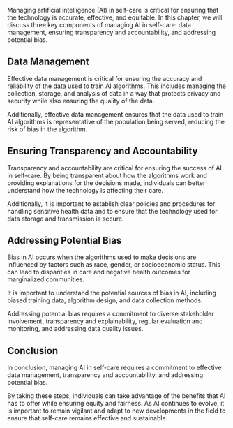 
Managing artificial intelligence (AI) in self-care is critical for ensuring that the technology is accurate, effective, and equitable. In this chapter, we will discuss three key components of managing AI in self-care: data management, ensuring transparency and accountability, and addressing potential bias.

Data Management
---------------

Effective data management is critical for ensuring the accuracy and reliability of the data used to train AI algorithms. This includes managing the collection, storage, and analysis of data in a way that protects privacy and security while also ensuring the quality of the data.

Additionally, effective data management ensures that the data used to train AI algorithms is representative of the population being served, reducing the risk of bias in the algorithm.

Ensuring Transparency and Accountability
----------------------------------------

Transparency and accountability are critical for ensuring the success of AI in self-care. By being transparent about how the algorithms work and providing explanations for the decisions made, individuals can better understand how the technology is affecting their care.

Additionally, it is important to establish clear policies and procedures for handling sensitive health data and to ensure that the technology used for data storage and transmission is secure.

Addressing Potential Bias
-------------------------

Bias in AI occurs when the algorithms used to make decisions are influenced by factors such as race, gender, or socioeconomic status. This can lead to disparities in care and negative health outcomes for marginalized communities.

It is important to understand the potential sources of bias in AI, including biased training data, algorithm design, and data collection methods.

Addressing potential bias requires a commitment to diverse stakeholder involvement, transparency and explainability, regular evaluation and monitoring, and addressing data quality issues.

Conclusion
----------

In conclusion, managing AI in self-care requires a commitment to effective data management, transparency and accountability, and addressing potential bias.

By taking these steps, individuals can take advantage of the benefits that AI has to offer while ensuring equity and fairness. As AI continues to evolve, it is important to remain vigilant and adapt to new developments in the field to ensure that self-care remains effective and sustainable.
